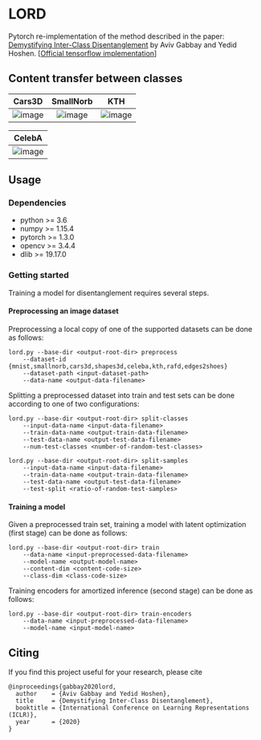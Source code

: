 # LORD
Pytorch re-implementation of the method described in the paper: [Demystifying Inter-Class Disentanglement](http://www.vision.huji.ac.il/lord) by Aviv Gabbay and Yedid Hoshen.
[[Official tensorflow implementation](https://github.com/avivga/lord)]

## Content transfer between classes
| Cars3D | SmallNorb | KTH |
| :---: | :---: | :---: |
| ![image](http://www.vision.huji.ac.il/lord/img/cars3d/ours.jpg) | ![image](http://www.vision.huji.ac.il/lord/img/smallnorb-poses/ours.png) | ![image](http://www.vision.huji.ac.il/lord/img/kth/ours.png) |

| CelebA |
| :---: |
| ![image](http://www.vision.huji.ac.il/lord/img/celeba/ours.png) |


## Usage
### Dependencies
* python >= 3.6
* numpy >= 1.15.4
* pytorch >= 1.3.0
* opencv >= 3.4.4
* dlib >= 19.17.0

### Getting started
Training a model for disentanglement requires several steps.

#### Preprocessing an image dataset
Preprocessing a local copy of one of the supported datasets can be done as follows:
```
lord.py --base-dir <output-root-dir> preprocess
    --dataset-id {mnist,smallnorb,cars3d,shapes3d,celeba,kth,rafd,edges2shoes}
    --dataset-path <input-dataset-path>
    --data-name <output-data-filename>
```

Splitting a preprocessed dataset into train and test sets can be done according to one of two configurations:
```
lord.py --base-dir <output-root-dir> split-classes
    --input-data-name <input-data-filename>
    --train-data-name <output-train-data-filename>
    --test-data-name <output-test-data-filename>
    --num-test-classes <number-of-random-test-classes>
```

```
lord.py --base-dir <output-root-dir> split-samples
    --input-data-name <input-data-filename>
    --train-data-name <output-train-data-filename>
    --test-data-name <output-test-data-filename>
    --test-split <ratio-of-random-test-samples>
```

#### Training a model
Given a preprocessed train set, training a model with latent optimization (first stage) can be done as follows:
```
lord.py --base-dir <output-root-dir> train
    --data-name <input-preprocessed-data-filename>
    --model-name <output-model-name>
    --content-dim <content-code-size>
    --class-dim <class-code-size>
```

Training encoders for amortized inference (second stage) can be done as follows:
```
lord.py --base-dir <output-root-dir> train-encoders
    --data-name <input-preprocessed-data-filename>
    --model-name <input-model-name>
```

## Citing
If you find this project useful for your research, please cite
```
@inproceedings{gabbay2020lord,
  author    = {Aviv Gabbay and Yedid Hoshen},
  title     = {Demystifying Inter-Class Disentanglement},
  booktitle = {International Conference on Learning Representations (ICLR)},
  year      = {2020}
}
```
